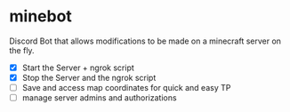 # minebot

Discord Bot that allows modifications to be made on a minecraft server on the fly.

- [X] Start the Server + ngrok script
- [X] Stop the Server and the ngrok script
- [ ] Save and access map coordinates for quick and easy TP
- [ ] manage server admins and authorizations
